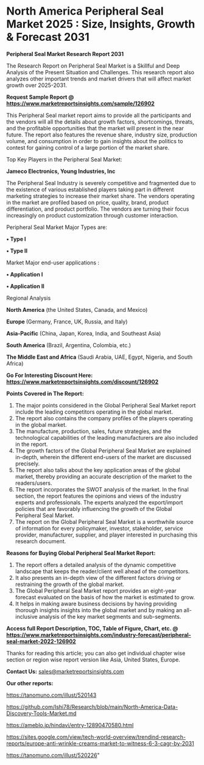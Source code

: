 # North America Peripheral Seal Market 2025 : Size, Insights, Growth & Forecast 2031

<strong>Peripheral Seal Market Research Report 2031</strong>

The Research Report on Peripheral Seal Market is a Skillful and Deep Analysis of the Present Situation and Challenges. This research report also analyzes other important trends and market drivers that will affect market growth over 2025-2031.

<strong>Request Sample Report @ <a href=https://www.marketreportsinsights.com/sample/126902>https://www.marketreportsinsights.com/sample/126902</a></strong>

This Peripheral Seal market report aims to provide all the participants and the vendors will all the details about growth factors, shortcomings, threats, and the profitable opportunities that the market will present in the near future. The report also features the revenue share, industry size, production volume, and consumption in order to gain insights about the politics to contest for gaining control of a large portion of the market share.

Top Key Players in the Peripheral Seal Market:

<strong>Jameco Electronics, Young Industries, Inc</strong>

The Peripheral Seal Industry is severely competitive and fragmented due to the existence of various established players taking part in different marketing strategies to increase their market share. The vendors operating in the market are profiled based on price, quality, brand, product differentiation, and product portfolio. The vendors are turning their focus increasingly on product customization through customer interaction.

Peripheral Seal Market Major Types are:

<strong>• Type I

• Type II</strong>

Market Major end-user applications :

<strong>• Application I

• Application II</strong>

Regional Analysis

</u><strong><b>North America</b></strong> (the United States, Canada, and Mexico)

<strong><b>Europe </b></strong>(Germany, France, UK, Russia, and Italy)

<strong><b>Asia-Pacific</b></strong> (China, Japan, Korea, India, and Southeast Asia)

<strong><b>South America</b></strong> (Brazil, Argentina, Colombia, etc.)

<strong><b>The Middle East and Africa</b></strong> (Saudi Arabia, UAE, Egypt, Nigeria, and South Africa)

<strong>Go For Interesting Discount Here: <a href=https://www.marketreportsinsights.com/discount/126902>https://www.marketreportsinsights.com/discount/126902</a></strong>

<strong>Points Covered in The Report:</strong>
<ol>
  <li>The major points considered in the Global Peripheral Seal Market report include the leading competitors operating in the global market.</li>
  <li>The report also contains the company profiles of the players operating in the global market.</li>
  <li>The manufacture, production, sales, future strategies, and the technological capabilities of the leading manufacturers are also included in the report.</li>
  <li>The growth factors of the Global Peripheral Seal Market are explained in-depth, wherein the different end-users of the market are discussed precisely.</li>
  <li>The report also talks about the key application areas of the global market, thereby providing an accurate description of the market to the readers/users.</li>
  <li>The report incorporates the SWOT analysis of the market. In the final section, the report features the opinions and views of the industry experts and professionals. The experts analyzed the export/import policies that are favorably influencing the growth of the Global Peripheral Seal Market.</li>
  <li>The report on the Global Peripheral Seal Market is a worthwhile source of information for every policymaker, investor, stakeholder, service provider, manufacturer, supplier, and player interested in purchasing this research document.</li>
</ol>
<strong>Reasons for Buying Global Peripheral Seal Market Report:</strong>

<ol>
  <li>The report offers a detailed analysis of the dynamic competitive landscape that keeps the reader/client well ahead of the competitors.</li>
  <li>It also presents an in-depth view of the different factors driving or restraining the growth of the global market.</li>
  <li>The Global Peripheral Seal Market report provides an eight-year forecast evaluated on the basis of how the market is estimated to grow.</li>
  <li>It helps in making aware business decisions by having providing thorough insights insights into the global market and by making an all-inclusive analysis of the key market segments and sub-segments.</li>
</ol>
<strong>Access full Report Description, TOC, Table of Figure, Chart, etc. @ <a href=https://www.marketreportsinsights.com/industry-forecast/peripheral-seal-market-2022-126902>https://www.marketreportsinsights.com/industry-forecast/peripheral-seal-market-2022-126902</a></strong>


Thanks for reading this article; you can also get individual chapter wise section or region wise report version like Asia, United States, Europe.

<strong>Contact Us:</strong>
sales@marketreportsinsights.com

<strong>Our other reports:</strong>

<a href=https://tanomuno.com/illust/520143>https://tanomuno.com/illust/520143</a>

<a href=https://github.com/Ishi78/Research/blob/main/North-America-Data-Discovery-Tools-Market.md>https://github.com/Ishi78/Research/blob/main/North-America-Data-Discovery-Tools-Market.md</a>

<a href=https://ameblo.jp/hindavi/entry-12890470580.html>https://ameblo.jp/hindavi/entry-12890470580.html</a>

<a href=https://sites.google.com/view/tech-world-overview/trendind-research-reports/europe-anti-wrinkle-creams-market-to-witness-6-3-cagr-by-2031>https://sites.google.com/view/tech-world-overview/trendind-research-reports/europe-anti-wrinkle-creams-market-to-witness-6-3-cagr-by-2031</a>

<a href=https://tanomuno.com/illust/520226>https://tanomuno.com/illust/520226</a>"
